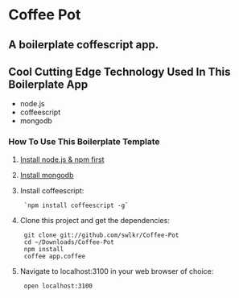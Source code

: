 Coffee Pot
====================
A boilerplate coffescript app.
---------------------

## Cool Cutting Edge Technology Used In This Boilerplate App

- node.js
- coffeescript
- mongodb

### How To Use This Boilerplate Template

1. [Install node.js & npm first](https://gist.github.com/579814)
2. [Install mongodb](http://shiftcommathree.com/articles/how-to-install-mongodb-on-os-x)
3. Install coffeescript:  

		`npm install coffeescript -g`
				
4. Clone this project and get the dependencies:  

		git clone git://github.com/swlkr/Coffee-Pot
		cd ~/Downloads/Coffee-Pot
		npm install
		coffee app.coffee
				
5. Navigate to localhost:3100 in your web browser of choice:

		open localhost:3100
		
